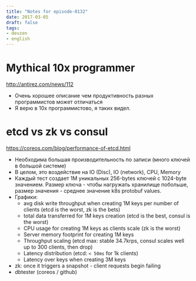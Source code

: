 ```yaml
---
title: "Notes for episode-0132"
date: 2017-03-05
draft: false
tags:
- devzen
- english
---
```


# Mythical 10x programmer
http://antirez.com/news/112

* Очень хорошее описание чем продуктивность разных программистов может отличаться
* Я верю в 10x программистово, я таких видел.


# etcd vs zk vs consul
https://coreos.com/blog/performance-of-etcd.html

* Необходима большая производительность по записи (много ключей в большой системе)
* В целом, это воздействие на IO (Disc), IO (network), CPU, Memory
* Каждый тест создает 1М уникальных 256-bytes ключей с 1024-byte значением. Размер ключа - чтобы нагружать хранилище побольше, размер значения - среднее значение k8s protobuf values.
*  Графики:
    * avg disk write throughput when creating 1M keys per number of clients (etcd is the worst, zk is the bets)
    * total data transferred for 1M keys creation (etcd is the best, consul is the worst)
    * CPU usage for creating 1M keys as clients scale (zk is the worst)
    * Server memory footprint for creating 1M keys
    * Throughput scaling (etcd max: stable 34.7krps, consul scales well up to 300 clients, then drop)
    * Latency distribution (etcd: `< 50ms` for 1k clients)
    * Latency over keys when creating 3M keys
* zk: once it triggers a snapshot - client requests begin failing
* dbtester (coreos / github)

